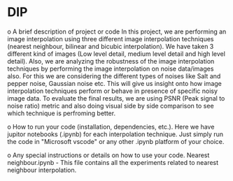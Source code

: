 # DIP

o	A brief description of project or code
    In this project, we are performing an image interpolation using three different image interpolation techniques (nearest neighbour, bilinear and bicubic interpolation). We have taken 3 different kind of images (Low level detail, medium level detail and high level detail). Also, we are analyzing the robustness of the image interpolation techniques by performing the image interpolation on noise data/images also. For this we are considering the different types of noises like Salt and pepper noise, Gaussian noise etc. This will give us insight onto how image interpolation techniques perform or behave in presence of specific noisy image data. To evaluate the final results, we are using PSNR (Peak signal to noise ratio) metric and also doing visual side by side comparison to see which technique is perfroming better.
  
o	How to run your code (installation, dependencies, etc.).
    Here we have jupitor notebooks (.ipynb) for each interpolation technique. Just simply run the code in "Microsoft vscode" or any other .ipynb platform of your choice.

o	Any special instructions or details on how to use your code.
    Nearest neighbour.ipynb - This file contains all the experiments related to nearest neighbour interpolation.
